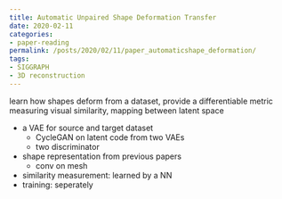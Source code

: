 ```yaml
---
title: Automatic Unpaired Shape Deformation Transfer
date: 2020-02-11
categories:
- paper-reading
permalink: /posts/2020/02/11/paper_automaticshape_deformation/
tags:
- SIGGRAPH
- 3D reconstruction
---
```


learn how shapes deform from a dataset, provide a differentiable metric measuring visual similarity, mapping between latent space
- a VAE for source and target dataset
    - CycleGAN on latent code from two VAEs
    - two discriminator
- shape representation from previous papers
    - conv on mesh
- similarity measurement: learned by a NN
- training: seperately
